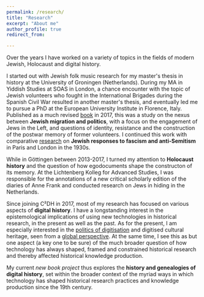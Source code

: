 ```yaml
---
permalink: /research/
title: "Research"
excerpt: "About me"
author_profile: true
redirect_from: 

---
```


Over the years I have worked on a variety of topics in the fields of modern Jewish, Holocaust and digital history.

I started out with Jewish folk music research for my master's thesis in history at the University of Groningen (Netherlands). During my MA in Yiddish Studies at SOAS in London, a chance encounter with the topic of Jewish volunteers who fought in the International Brigades during the Spanish Civil War resulted in another master's thesis, and eventually led me to pursue a PhD at the European University Institute in Florence, Italy. Published as a much revised [book](http://www.bloomsbury.com/uk/jewish-volunteers-the-international-brigades-and-the-spanish-civil-war-9781472505491/) in 2017, this was a study on the nexus between **Jewish migration and politics**, with a focus on the engagement of Jews in the Left, and questions of identity, resistance and the construction of the postwar memory of former volunteers. I continued this work with comparative [research](https://orbilu.uni.lu/handle/10993/36775) on  **Jewish responses to fascism and anti-Semitism** in Paris and London in the 1930s. 

While in Göttingen between 2013-2017, I turned my attention to **Holocaust history** and the question of how egodocuments shape the constructon of its memory. At the Lichtenberg Kolleg for Advanced Studies, I was responsible for the annotations of a new critical scholarly edition of the diaries of Anne Frank and conducted research on Jews in hiding in the Netherlands. 

Since joining C²DH in 2017, most of my research has focused on various aspects of **digital history**. I have a longstanding interest in the epistemological implications of using new technologies in historical research, in the present as well as the past. As for the present, I am especially interested in the [politics of digitisation](https://doi.org/10.1093/llc/fqac050) and digitised cultural heritage, seen from a [global perspective](https://blog.royalhistsoc.org/2023/02/22/historical-research-in-the-digital-age-part-5-digitising-history-from-a-global-context-and-what-this-tells-us-about-access-and-inequality/). At the same time, I see this as but one aspect (a key one to be sure) of the much broader question of how technology has always shaped, framed and constrained historical research and thereby affected historical knowledge production.

My current *new book project* thus explores the **history and genealogies of digital history**, set within the broader context of the myriad ways in which technology has shaped historical research practices and knowledge production since the 19th century. 




